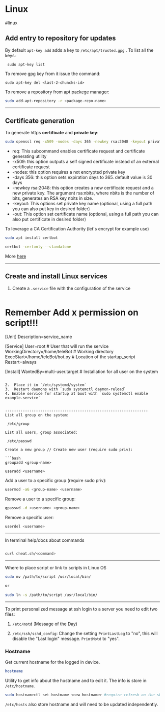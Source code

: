 # Linux
#linux

## Add entry to repository for updates
By default `apt-key add` adds a key to `/etc/apt/trusted.gpg` . To list all the keys:
```
 sudo apt-key list
```

To remove gpg key from it issue the command:

```
sudo apt-key del <last-2-chuncks-id>
```

To remove a repository from apt packege manager:

```bash
sudo add-apt-repository -r <package-repo-name>
```

-----------------------------------------------------------------
## Certificate generation
To generate https **certificate** and **private key**:

```bash
sudo openssl req -x509 -nodes -days 365 -newkey rsa:2048 -keyout private.key -out certificate.crt
```

-   req: This subcommand enables certificate request and certificate generating utility
-   -x509: this option outputs a self signed certificate instead of an external certificate request
-   -nodes: this option requires a not encrypted private key
-   -days 356: this option sets expiration days to 365. default value is 30 days
-   -newkey rsa:2048: this option creates a new certificate request and a new private key. The argument rsa:nbits, where nbits is the number of bits, generates an RSA key nbits in size.
-   -keyout: This options set private key name (optional, using a full path you can also put key in desired folder)
-   -out: This option set certificate name (optional, using a full path you can also put certificate in desired folder)

To leverage a CA Certification Authority (let's encrypt for example use)
```bash
sudo apt install certbot

certbot -certonly --standalone
```

More [here](https://certbot.eff.org/instructions)

-----------------------------------------------------------------
## Create and install Linux services

1. Create a  `.service` file with the configuration of the service
   
   ```bash
# Remember Add x permission on script!!!

[Unit]
Description=service_name

[Service]
User=root # User that will run the service
WorkingDirectory=/home/teleBot # Working directory 
ExecStart=/home/teleBot/bot.py # Location of the startup_script
Restart=always

[Install]
WantedBy=multi-user.target # Installation for all user on the system
   ```
   
2.  Place it in `/etc/systemd/system`
3.  Restart daemons with `sudo systemctl daemon-reload`
4. Enable service for startup at boot with `sudo systemctl enable example.service`


-----------------------------------------------------------------
List all group on the system:

	/etc/group

List all users, group associated:

	/etc/passwd

Create a new group // Create new user (require sudo priv):

```bash
groupadd <group-name>

useradd <username>
```

Add a user to a specific group (require sudo priv):

```bash
usermod -aG <group-name> <username>
```

Remove a user to a specific group:
```bash
gpasswd -d <username> <group-name>
```

Remove a specific user:
```bash
userdel <username>
```

-----------------------------------------------------------------

In terminal help/docs about commands

```bash

curl cheat.sh/<command>

```

-----------------------------------------------------------------

Where to place script or link to scripts in Linux OS

```bash
sudo mv /path/to/script /usr/local/bin/

or
  
sudo ln -s /path/to/script /usr/local/bin/
```

-----------------------------------------------------------------
To print personalized message at ssh login to a server you need to edit two files:

1. `/etc/motd` (Message of the Day)

2. `/etc/ssh/sshd_config`: Change the setting `PrintLastLog` to "no", this will disable the "Last login" message. `PrintMotd` to "yes".

### Hostname
Get current hostname for the logged in device.
```bash
hostname
```
Utility to get info about the hostname and to edit it. The info is store in `/etc/hostname`.
```bash
sudo hostnamectl set-hostname <new-hostname> #require refresh on the shell
```

`/etc/hosts` also store hostname and will need to be updated independently.
